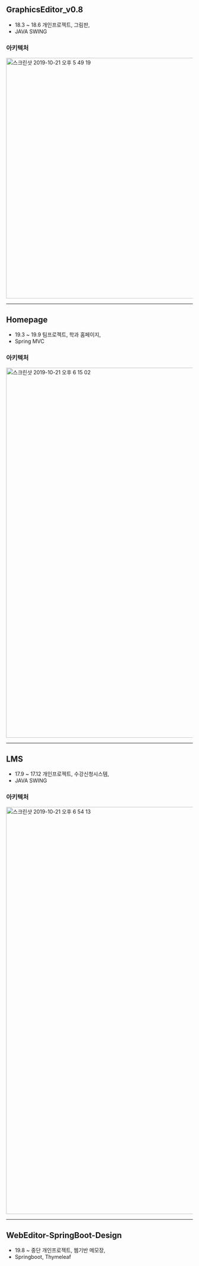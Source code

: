 

## GraphicsEditor_v0.8
- 18.3 ~ 18.6 개인프로젝트, 그림판,
- JAVA SWING
### 아키텍처
<div sytle="border : 1px solid black">
<img width="650" alt="스크린샷 2019-10-21 오후 5 49 19" src="https://user-images.githubusercontent.com/55579896/67191464-9a8a3d00-f42c-11e9-94aa-8abbabea8a5a.png">
<div>
  
- - -


## Homepage
- 19.3 ~ 19.9 팀프로젝트, 학과 홈페이지,
- Spring MVC
### 아키텍처
<img width="1000" alt="스크린샷 2019-10-21 오후 6 15 02" src="https://user-images.githubusercontent.com/55579896/67193190-dc68b280-f42f-11e9-8685-cab12ac996fd.png">

- - -

## LMS
- 17.9 ~ 17.12 개인프로젝트, 수강신청시스템,
- JAVA SWING
### 아키텍처
<img width="1100" alt="스크린샷 2019-10-21 오후 6 54 13" src="https://user-images.githubusercontent.com/55579896/67195624-3c615800-f434-11e9-96e5-66062833e9c0.png">

- - -

## WebEditor-SpringBoot-Design
- 19.8 ~ 중단 개인프로젝트, 웹기반 메모장,
- Springboot, Thymeleaf

